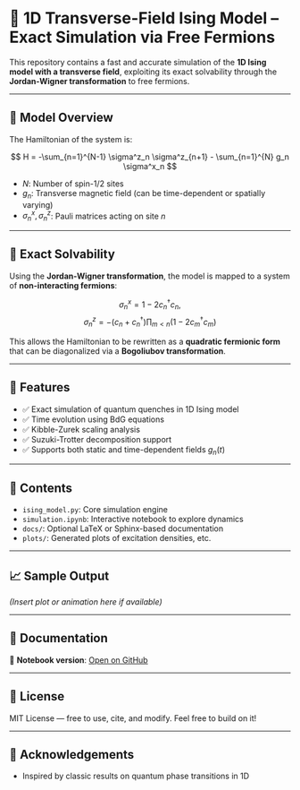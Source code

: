 # 🧠 1D Transverse-Field Ising Model – Exact Simulation via Free Fermions

This repository contains a fast and accurate simulation of the **1D Ising model with a transverse field**, exploiting its exact solvability through the **Jordan-Wigner transformation** to free fermions.

---

## 🧩 Model Overview

The Hamiltonian of the system is:

$$
H = -\sum_{n=1}^{N-1} \sigma^z_n \sigma^z_{n+1} - \sum_{n=1}^{N} g_n \sigma^x_n
$$

- $N$: Number of spin-1/2 sites  
- $g_n$: Transverse magnetic field (can be time-dependent or spatially varying)  
- $\sigma^x_n, \sigma^z_n$: Pauli matrices acting on site $n$

---

## 🔁 Exact Solvability

Using the **Jordan-Wigner transformation**, the model is mapped to a system of **non-interacting fermions**:

$$
\sigma^x_n = 1 - 2 c^{\dagger}_n c_n,
$$
$$
\sigma^z_n = -(c_n + c^{\dagger}_n) \prod_{m < n}(1 - 2 c^{\dagger}_m c_m)
$$

This allows the Hamiltonian to be rewritten as a **quadratic fermionic form** that can be diagonalized via a **Bogoliubov transformation**.

---

## 🚀 Features

- ✅ Exact simulation of quantum quenches in 1D Ising model
- ✅ Time evolution using BdG equations
- ✅ Kibble-Zurek scaling analysis
- ✅ Suzuki-Trotter decomposition support
- ✅ Supports both static and time-dependent fields $g_n(t)$

---

## 📂 Contents

- `ising_model.py`: Core simulation engine
- `simulation.ipynb`: Interactive notebook to explore dynamics
- `docs/`: Optional LaTeX or Sphinx-based documentation
- `plots/`: Generated plots of excitation densities, etc.

---

## 📈 Sample Output

*(Insert plot or animation here if available)*

---

## 📄 Documentation

📓 **Notebook version**: [Open on GitHub](./README.ipynb)

---

## 📜 License

MIT License — free to use, cite, and modify. Feel free to build on it!

---

## 🤝 Acknowledgements

- Inspired by classic results on quantum phase transitions in 1D